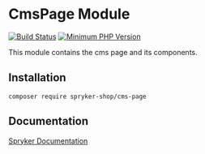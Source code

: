 # CmsPage Module
[![Build Status](https://travis-ci.org/spryker-shop/cms-page.svg)](https://travis-ci.org/spryker-shop/cms-page)
[![Minimum PHP Version](https://img.shields.io/badge/php-%3E%3D%207.3-8892BF.svg)](https://php.net/)

This module contains the cms page and its components.

## Installation

```
composer require spryker-shop/cms-page
```

## Documentation

[Spryker Documentation](https://academy.spryker.com)
